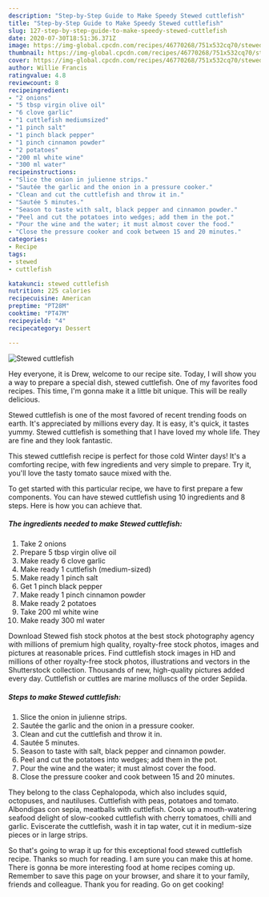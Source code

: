 ```yaml
---
description: "Step-by-Step Guide to Make Speedy Stewed cuttlefish"
title: "Step-by-Step Guide to Make Speedy Stewed cuttlefish"
slug: 127-step-by-step-guide-to-make-speedy-stewed-cuttlefish
date: 2020-07-30T18:51:36.371Z
image: https://img-global.cpcdn.com/recipes/46770268/751x532cq70/stewed-cuttlefish-recipe-main-photo.jpg
thumbnail: https://img-global.cpcdn.com/recipes/46770268/751x532cq70/stewed-cuttlefish-recipe-main-photo.jpg
cover: https://img-global.cpcdn.com/recipes/46770268/751x532cq70/stewed-cuttlefish-recipe-main-photo.jpg
author: Willie Francis
ratingvalue: 4.8
reviewcount: 8
recipeingredient:
- "2 onions"
- "5 tbsp virgin olive oil"
- "6 clove garlic"
- "1 cuttlefish mediumsized"
- "1 pinch salt"
- "1 pinch black pepper"
- "1 pinch cinnamon powder"
- "2 potatoes"
- "200 ml white wine"
- "300 ml water"
recipeinstructions:
- "Slice the onion in julienne strips."
- "Sautée the garlic and the onion in a pressure cooker."
- "Clean and cut the cuttlefish and throw it in."
- "Sautée 5 minutes."
- "Season to taste with salt, black pepper and cinnamon powder."
- "Peel and cut the potatoes into wedges; add them in the pot."
- "Pour the wine and the water; it must almost cover the food."
- "Close the pressure cooker and cook between 15 and 20 minutes."
categories:
- Recipe
tags:
- stewed
- cuttlefish

katakunci: stewed cuttlefish 
nutrition: 225 calories
recipecuisine: American
preptime: "PT28M"
cooktime: "PT47M"
recipeyield: "4"
recipecategory: Dessert

---
```



![Stewed cuttlefish](https://img-global.cpcdn.com/recipes/46770268/751x532cq70/stewed-cuttlefish-recipe-main-photo.jpg)

Hey everyone, it is Drew, welcome to our recipe site. Today, I will show you a way to prepare a special dish, stewed cuttlefish. One of my favorites food recipes. This time, I'm gonna make it a little bit unique. This will be really delicious.

Stewed cuttlefish is one of the most favored of recent trending foods on earth. It's appreciated by millions every day. It is easy, it's quick, it tastes yummy. Stewed cuttlefish is something that I have loved my whole life. They are fine and they look fantastic.

This stewed cuttlefish recipe is perfect for those cold Winter days! It&#39;s a comforting recipe, with few ingredients and very simple to prepare. Try it, you&#39;ll love the tasty tomato sauce mixed with the.


To get started with this particular recipe, we have to first prepare a few components. You can have stewed cuttlefish using 10 ingredients and 8 steps. Here is how you can achieve that.

<!--inarticleads1-->

##### The ingredients needed to make Stewed cuttlefish:

1. Take 2 onions
1. Prepare 5 tbsp virgin olive oil
1. Make ready 6 clove garlic
1. Make ready 1 cuttlefish (medium-sized)
1. Make ready 1 pinch salt
1. Get 1 pinch black pepper
1. Make ready 1 pinch cinnamon powder
1. Make ready 2 potatoes
1. Take 200 ml white wine
1. Make ready 300 ml water


Download Stewed fish stock photos at the best stock photography agency with millions of premium high quality, royalty-free stock photos, images and pictures at reasonable prices. Find cuttlefish stock images in HD and millions of other royalty-free stock photos, illustrations and vectors in the Shutterstock collection. Thousands of new, high-quality pictures added every day. Cuttlefish or cuttles are marine molluscs of the order Sepiida. 

<!--inarticleads2-->

##### Steps to make Stewed cuttlefish:

1. Slice the onion in julienne strips.
1. Sautée the garlic and the onion in a pressure cooker.
1. Clean and cut the cuttlefish and throw it in.
1. Sautée 5 minutes.
1. Season to taste with salt, black pepper and cinnamon powder.
1. Peel and cut the potatoes into wedges; add them in the pot.
1. Pour the wine and the water; it must almost cover the food.
1. Close the pressure cooker and cook between 15 and 20 minutes.


They belong to the class Cephalopoda, which also includes squid, octopuses, and nautiluses. Cuttlefish with peas, potatoes and tomato. Albondigas con sepia, meatballs with cuttlefish. Cook up a mouth-watering seafood delight of slow-cooked cuttlefish with cherry tomatoes, chilli and garlic. Eviscerate the cuttlefish, wash it in tap water, cut it in medium-size pieces or in large strips. 

So that's going to wrap it up for this exceptional food stewed cuttlefish recipe. Thanks so much for reading. I am sure you can make this at home. There is gonna be more interesting food at home recipes coming up. Remember to save this page on your browser, and share it to your family, friends and colleague. Thank you for reading. Go on get cooking!
